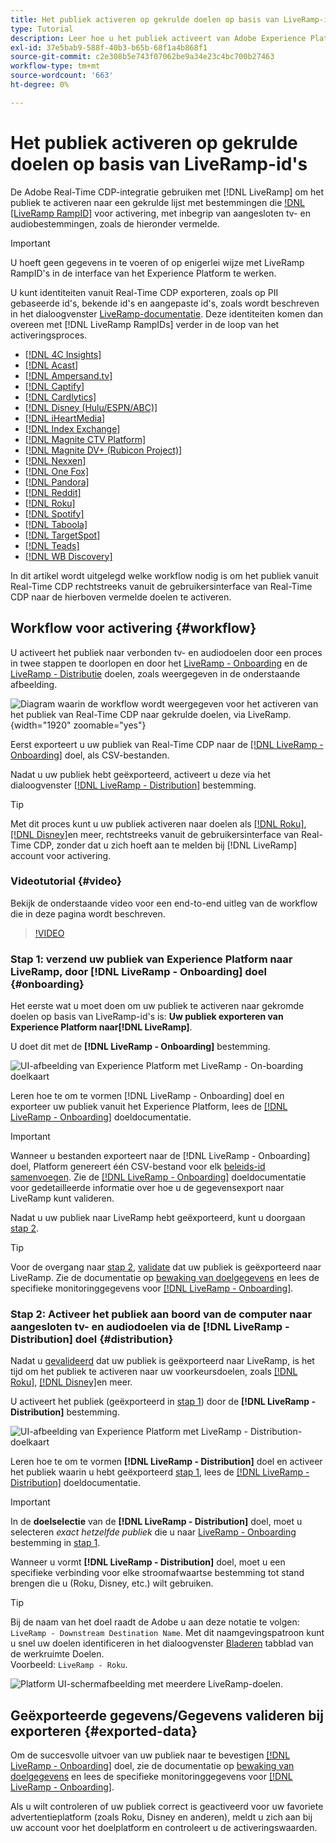 ```yaml
---
title: Het publiek activeren op gekrulde doelen op basis van LiveRamp-id's
type: Tutorial
description: Leer hoe u het publiek activeert van Adobe Experience Platform naar verbonden tv- en audiodoelen en andere integraties met de LiveRamp RampID.
exl-id: 37e5bab9-588f-40b3-b65b-68f1a4b868f1
source-git-commit: c2e308b5e743f07062be9a34e23c4bc700b27463
workflow-type: tm+mt
source-wordcount: '663'
ht-degree: 0%

---
```


# Het publiek activeren op gekrulde doelen op basis van LiveRamp-id&#39;s

De Adobe Real-Time CDP-integratie gebruiken met [!DNL LiveRamp] om het publiek te activeren naar een gekrulde lijst met bestemmingen die [!DNL [LiveRamp RampID]](https://docs.liveramp.com/connect/en/interpreting-rampid,-liveramp-s-people-based-identifier.html) voor activering, met inbegrip van aangesloten tv- en audiobestemmingen, zoals de hieronder vermelde.

>[!IMPORTANT]
>
>U hoeft geen gegevens in te voeren of op enigerlei wijze met LiveRamp RampID&#39;s in de interface van het Experience Platform te werken.
>
> U kunt identiteiten vanuit Real-Time CDP exporteren, zoals op PII gebaseerde id&#39;s, bekende id&#39;s en aangepaste id&#39;s, zoals wordt beschreven in het dialoogvenster [LiveRamp-documentatie](https://docs.liveramp.com/connect/en/identity-and-identifier-terms-and-concepts.html#known-identifiers). Deze identiteiten komen dan overeen met [!DNL LiveRamp RampIDs] verder in de loop van het activeringsproces.


* [[!DNL 4C Insights]](#insights)
* [[!DNL Acast]](#acast)
* [[!DNL Ampersand.tv]](#ampersand-tv)
* [[!DNL Captify]](#captify)
* [[!DNL Cardlytics]](#cardlytics)
* [[!DNL Disney (Hulu/ESPN/ABC)]](#disney)
* [[!DNL iHeartMedia]](#iheartmedia)
* [[!DNL Index Exchange]](#index-exchange)
* [[!DNL Magnite CTV Platform]](#magnite)
* [[!DNL Magnite DV+ (Rubicon Project)]](#magnite-dv)
* [[!DNL Nexxen]](#nexxen)
* [[!DNL One Fox]](#fox)
* [[!DNL Pandora]](#pandora)
* [[!DNL Reddit]](#reddit)
* [[!DNL Roku]](#roku)
* [[!DNL Spotify]](#spotify)
* [[!DNL Taboola]](#taboola)
* [[!DNL TargetSpot]](#targetspot)
* [[!DNL Teads]](#teads)
* [[!DNL WB Discovery]](#wb-discovery)

In dit artikel wordt uitgelegd welke workflow nodig is om het publiek vanuit Real-Time CDP rechtstreeks vanuit de gebruikersinterface van Real-Time CDP naar de hierboven vermelde doelen te activeren.

## Workflow voor activering {#workflow}

U activeert het publiek naar verbonden tv- en audiodoelen door een proces in twee stappen te doorlopen en door het [LiveRamp - Onboarding](../catalog/advertising/liveramp-onboarding.md) en de [LiveRamp - Distributie](../catalog/advertising/liveramp-distribution.md) doelen, zoals weergegeven in de onderstaande afbeelding.

![Diagram waarin de workflow wordt weergegeven voor het activeren van het publiek van Real-Time CDP naar gekrulde doelen, via LiveRamp.](../assets/ui/activate-curated-destinations-liveramp/workflow-diagram.png){width="1920" zoomable="yes"}

Eerst exporteert u uw publiek van Real-Time CDP naar de [[!DNL LiveRamp - Onboarding]](../catalog/advertising/liveramp-onboarding.md) doel, als CSV-bestanden.

Nadat u uw publiek hebt geëxporteerd, activeert u deze via het dialoogvenster [[!DNL LiveRamp - Distribution]](../catalog/advertising/liveramp-distribution.md) bestemming.

>[!TIP]
>
>Met dit proces kunt u uw publiek activeren naar doelen als [[!DNL Roku]](../catalog/advertising/liveramp-distribution.md#roku), [[!DNL Disney]](../catalog/advertising/liveramp-distribution.md#disney)en meer, rechtstreeks vanuit de gebruikersinterface van Real-Time CDP, zonder dat u zich hoeft aan te melden bij [!DNL LiveRamp] account voor activering.

### Videotutorial {#video}

Bekijk de onderstaande video voor een end-to-end uitleg van de workflow die in deze pagina wordt beschreven.

>[!VIDEO](https://video.tv.adobe.com/v/3425367)

### Stap 1: verzend uw publiek van Experience Platform naar LiveRamp, door [!DNL LiveRamp - Onboarding] doel {#onboarding}

Het eerste wat u moet doen om uw publiek te activeren naar gekromde doelen op basis van LiveRamp-id&#39;s is: **Uw publiek exporteren van Experience Platform naar[!DNL LiveRamp]**.

U doet dit met de **[!DNL LiveRamp - Onboarding]** bestemming.

![UI-afbeelding van Experience Platform met LiveRamp - On-boarding doelkaart](../assets/ui/activate-curated-destinations-liveramp/liveramp-onboarding-catalog.png)

Leren hoe te om te vormen [!DNL LiveRamp - Onboarding] doel en exporteer uw publiek vanuit het Experience Platform, lees de [[!DNL LiveRamp - Onboarding]](../catalog/advertising/liveramp-onboarding.md) doeldocumentatie.

>[!IMPORTANT]
>
>Wanneer u bestanden exporteert naar de [!DNL LiveRamp - Onboarding] doel, Platform genereert één CSV-bestand voor elk [beleids-id samenvoegen](../../profile/merge-policies/overview.md). Zie de [[!DNL LiveRamp - Onboarding]](../catalog/advertising/liveramp-onboarding.md) doeldocumentatie voor gedetailleerde informatie over hoe u de gegevensexport naar LiveRamp kunt valideren.


Nadat u uw publiek naar LiveRamp hebt geëxporteerd, kunt u doorgaan [stap 2](#distribution).

>[!TIP]
>
>Voor de overgang naar [stap 2](#distribution), [validate](../catalog/advertising/liveramp-onboarding.md#exported-data) dat uw publiek is geëxporteerd naar LiveRamp. Zie de documentatie op [bewaking van doelgegevens](../../dataflows/ui/monitor-destinations.md#dataflow-runs-for-batch-destinations) en lees de specifieke monitoringgegevens voor [[!DNL LiveRamp - Onboarding]](../catalog/advertising/liveramp-onboarding.md#exported-data).

### Stap 2: Activeer het publiek aan boord van de computer naar aangesloten tv- en audiodoelen via de [!DNL LiveRamp - Distribution] doel {#distribution}

Nadat u [gevalideerd](../catalog/advertising/liveramp-onboarding.md#exported-data) dat uw publiek is geëxporteerd naar LiveRamp, is het tijd om het publiek te activeren naar uw voorkeursdoelen, zoals [[!DNL Roku]](../catalog/advertising/liveramp-distribution.md#roku), [[!DNL Disney]](../catalog/advertising/liveramp-distribution.md#disney)en meer.

U activeert het publiek (geëxporteerd in [stap 1](#onboarding)) door de **[!DNL LiveRamp - Distribution]** bestemming.

![UI-afbeelding van Experience Platform met LiveRamp - Distribution-doelkaart](../assets/ui/activate-curated-destinations-liveramp/liveramp-distribution-catalog.png)

Leren hoe te om te vormen **[!DNL LiveRamp - Distribution]** doel en activeer het publiek waarin u hebt geëxporteerd [stap 1](#onboarding), lees de [[!DNL LiveRamp - Distribution]](../catalog/advertising/liveramp-distribution.md) doeldocumentatie.

>[!IMPORTANT]
>
>In de **doelselectie** van de **[!DNL LiveRamp - Distribution]** doel, moet u selecteren *exact hetzelfde publiek* die u naar [LiveRamp - Onboarding](../catalog/advertising/liveramp-onboarding.md) bestemming in [stap 1](#onboarding).

Wanneer u vormt **[!DNL LiveRamp - Distribution]** doel, moet u een specifieke verbinding voor elke stroomafwaartse bestemming tot stand brengen die u (Roku, Disney, etc.) wilt gebruiken.

>[!TIP]
>
>Bij de naam van het doel raadt de Adobe u aan deze notatie te volgen: `LiveRamp - Downstream Destination Name`. Met dit naamgevingspatroon kunt u snel uw doelen identificeren in het dialoogvenster [Bladeren](../ui/destinations-workspace.md#browse) tabblad van de werkruimte Doelen.
><br>
>Voorbeeld: `LiveRamp - Roku`.

![Platform UI-schermafbeelding met meerdere LiveRamp-doelen.](../assets/ui/activate-curated-destinations-liveramp/liveramp-naming.png)

## Geëxporteerde gegevens/Gegevens valideren bij exporteren {#exported-data}

Om de succesvolle uitvoer van uw publiek naar te bevestigen [[!DNL LiveRamp - Onboarding]](../catalog/advertising/liveramp-onboarding.md) doel, zie de documentatie op [bewaking van doelgegevens](../../dataflows/ui/monitor-destinations.md#dataflow-runs-for-batch-destinations) en lees de specifieke monitoringgegevens voor [[!DNL LiveRamp - Onboarding]](../catalog/advertising/liveramp-onboarding.md#exported-data).

Als u wilt controleren of uw publiek correct is geactiveerd voor uw favoriete advertentieplatform (zoals Roku, Disney en anderen), meldt u zich aan bij uw account voor het doelplatform en controleert u de activeringswaarden.
